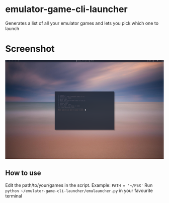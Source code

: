 # emulator-game-cli-launcher
Generates a list of all your emulator games and lets you pick which one to launch

# Screenshot
![alt text](https://raw.githubusercontent.com/mrsorensen/emulator-game-cli-launcher/master/screen.png "Screenshot")

## How to use
Edit the path/to/your/games in the script. Example:  `PATH = '~/PSX'`
Run `python ~/emulator-game-cli-launcher/emulauncher.py` in your favourite terminal
